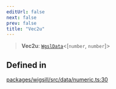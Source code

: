 ```yaml
---
editUrl: false
next: false
prev: false
title: "Vec2u"
---
```


> **Vec2u**: [`WgslData`](/api/wigsill/interfaces/wgsldata/)\<[`number`, `number`]\>

## Defined in

[packages/wigsill/src/data/numeric.ts:30](https://github.com/software-mansion-labs/wigsill/blob/3eabd476f023822e50f40404033f5b0520bf8089/packages/wigsill/src/data/numeric.ts#L30)
